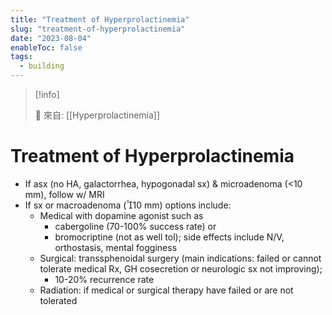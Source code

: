 ```yaml
---
title: "Treatment of Hyperprolactinemia"
slug: "treatment-of-hyperprolactinemia"
date: "2023-08-04"
enableToc: false
tags:
  - building
---
```


> [!info]
>
> 🌱 來自: [[Hyperprolactinemia]]

# Treatment of Hyperprolactinemia

- If asx (no HA, galactorrhea, hypogonadal sx) & microadenoma (<10 mm), follow w/ MRI
- If sx or macroadenoma (10 mm) options include:
  - Medical with dopamine agonist such as
    - cabergoline (70-100% success rate) or
    - bromocriptine (not as well tol); side effects include N/V, orthostasis, mental fogginess
  - Surgical: transsphenoidal surgery (main indications: failed or cannot tolerate medical Rx, GH cosecretion or neurologic sx not improving);
    - 10-20% recurrence rate
  - Radiation: if medical or surgical therapy have failed or are not tolerated
